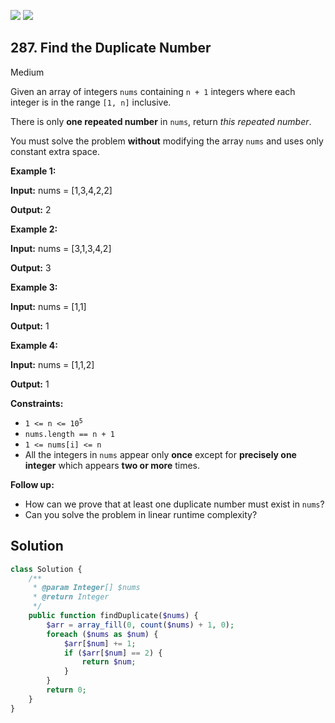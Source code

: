 [![](https://img.shields.io/github/stars/javadev/LeetCode-in-All?label=Stars&style=flat-square)](https://github.com/javadev/LeetCode-in-All)
[![](https://img.shields.io/github/forks/javadev/LeetCode-in-All?label=Fork%20me%20on%20GitHub%20&style=flat-square)](https://github.com/javadev/LeetCode-in-All/fork)

## 287\. Find the Duplicate Number

Medium

Given an array of integers `nums` containing `n + 1` integers where each integer is in the range `[1, n]` inclusive.

There is only **one repeated number** in `nums`, return _this repeated number_.

You must solve the problem **without** modifying the array `nums` and uses only constant extra space.

**Example 1:**

**Input:** nums = [1,3,4,2,2]

**Output:** 2 

**Example 2:**

**Input:** nums = [3,1,3,4,2]

**Output:** 3 

**Example 3:**

**Input:** nums = [1,1]

**Output:** 1 

**Example 4:**

**Input:** nums = [1,1,2]

**Output:** 1 

**Constraints:**

*   <code>1 <= n <= 10<sup>5</sup></code>
*   `nums.length == n + 1`
*   `1 <= nums[i] <= n`
*   All the integers in `nums` appear only **once** except for **precisely one integer** which appears **two or more** times.

**Follow up:**

*   How can we prove that at least one duplicate number must exist in `nums`?
*   Can you solve the problem in linear runtime complexity?

## Solution

```php
class Solution {
    /**
     * @param Integer[] $nums
     * @return Integer
     */
    public function findDuplicate($nums) {
        $arr = array_fill(0, count($nums) + 1, 0);
        foreach ($nums as $num) {
            $arr[$num] += 1;
            if ($arr[$num] == 2) {
                return $num;
            }
        }
        return 0;
    }
}
```